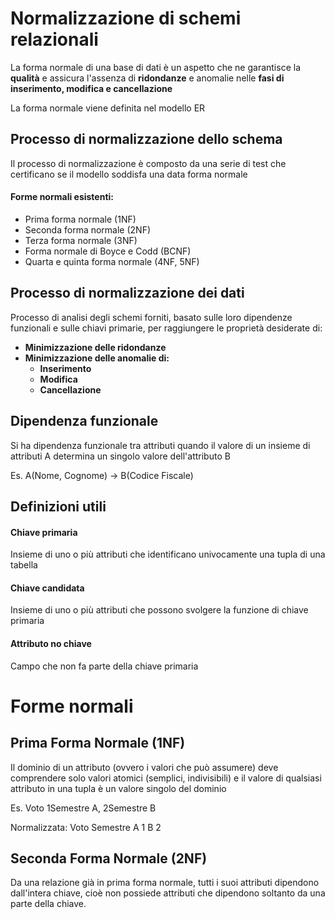 # Normalizzazione di schemi relazionali

La forma normale di una base di dati è un aspetto che ne garantisce la **qualità** e assicura l'assenza di **ridondanze** e anomalie nelle **fasi di inserimento, modifica e cancellazione**

La forma normale viene definita nel modello ER

## Processo di normalizzazione dello schema

Il processo di normalizzazione è composto da una serie di test che certificano se il modello soddisfa una data forma normale

#### Forme normali esistenti:
- Prima forma normale (1NF)
- Seconda forma normale (2NF)
- Terza forma normale (3NF)
- Forma normale di Boyce e Codd (BCNF)
- Quarta e quinta forma normale (4NF, 5NF)

## Processo di normalizzazione dei dati

Processo di analisi degli schemi forniti, basato sulle loro dipendenze funzionali e sulle chiavi primarie, per raggiungere le proprietà desiderate di:
- **Minimizzazione delle ridondanze**
- **Minimizzazione delle anomalie di:**
	- **Inserimento**
	- **Modifica**
	- **Cancellazione**

## Dipendenza funzionale
Si ha dipendenza funzionale tra attributi quando il valore di un insieme di attributi A determina un singolo valore dell'attributo B

Es. A(Nome, Cognome) -> B(Codice Fiscale)

## Definizioni utili

#### Chiave primaria
Insieme di uno o più attributi che identificano univocamente una tupla di una tabella
#### Chiave candidata
Insieme di uno o più attributi che possono svolgere la funzione di chiave primaria
#### Attributo no chiave
Campo che non fa parte della chiave primaria

# Forme normali

## Prima Forma Normale (1NF)

Il dominio di un attributo (ovvero i valori che può assumere) deve comprendere solo valori atomici (semplici, indivisibili)
e il valore di qualsiasi attributo in una tupla è un valore singolo del dominio

Es. 	Voto
		1Semestre A, 2Semestre B

Normalizzata: 
		Voto	Semestre
		A			1
		B			2

## Seconda Forma Normale (2NF)
Da una relazione già in prima forma normale, tutti i suoi attributi dipendono dall'intera chiave, cioè non possiede attributi che dipendono soltanto da una parte della chiave.
<!--stackedit_data:
eyJoaXN0b3J5IjpbNzQ4MzkyMDE3LDYxOTM3NTkxNV19
-->